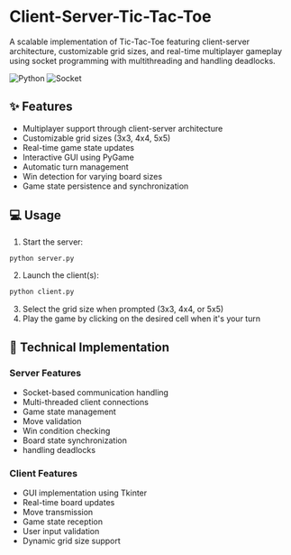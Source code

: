 # Client-Server-Tic-Tac-Toe


A scalable implementation of Tic-Tac-Toe featuring client-server architecture, customizable grid sizes, and real-time multiplayer gameplay using socket programming with multithreading and handling deadlocks.

![Python](https://img.shields.io/badge/python-3.6+-blue.svg)
![Socket](https://img.shields.io/badge/socket-programming-blue.svg)

## ✨ Features

- Multiplayer support through client-server architecture
- Customizable grid sizes (3x3, 4x4, 5x5)
- Real-time game state updates
- Interactive GUI using PyGame
- Automatic turn management
- Win detection for varying board sizes
- Game state persistence and synchronization

## 💻 Usage

1. Start the server:
```bash
python server.py
```

2. Launch the client(s):
```bash
python client.py
```

3. Select the grid size when prompted (3x3, 4x4, or 5x5)
4. Play the game by clicking on the desired cell when it's your turn

## 🔨 Technical Implementation

### Server Features
- Socket-based communication handling
- Multi-threaded client connections
- Game state management
- Move validation
- Win condition checking
- Board state synchronization
- handling deadlocks

### Client Features
- GUI implementation using Tkinter
- Real-time board updates
- Move transmission
- Game state reception
- User input validation
- Dynamic grid size support
